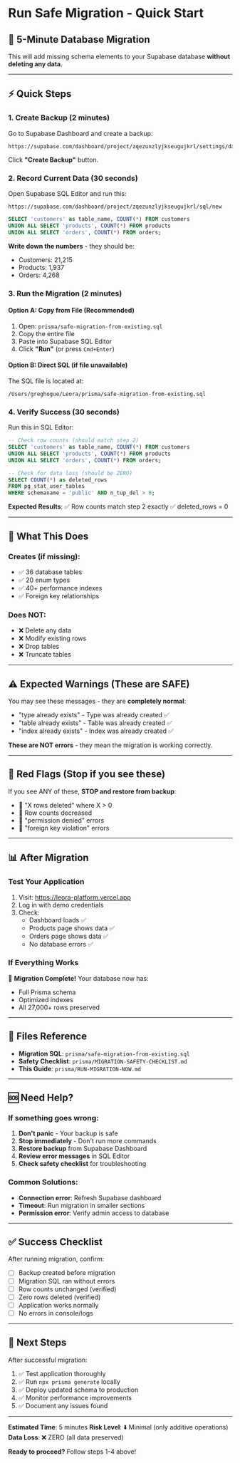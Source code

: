 # Run Safe Migration - Quick Start

## 🚀 **5-Minute Database Migration**

This will add missing schema elements to your Supabase database **without deleting any data**.

---

## ⚡ Quick Steps

### 1. Create Backup (2 minutes)
Go to Supabase Dashboard and create a backup:
```
https://supabase.com/dashboard/project/zqezunzlyjkseugujkrl/settings/database
```
Click **"Create Backup"** button.

### 2. Record Current Data (30 seconds)
Open Supabase SQL Editor and run this:
```
https://supabase.com/dashboard/project/zqezunzlyjkseugujkrl/sql/new
```

```sql
SELECT 'customers' as table_name, COUNT(*) FROM customers
UNION ALL SELECT 'products', COUNT(*) FROM products
UNION ALL SELECT 'orders', COUNT(*) FROM orders;
```

**Write down the numbers** - they should be:
- Customers: 21,215
- Products: 1,937
- Orders: 4,268

### 3. Run the Migration (2 minutes)

#### Option A: Copy from File (Recommended)
1. Open: `prisma/safe-migration-from-existing.sql`
2. Copy the entire file
3. Paste into Supabase SQL Editor
4. Click **"Run"** (or press `Cmd+Enter`)

#### Option B: Direct SQL (if file unavailable)
The SQL file is located at:
```
/Users/greghogue/Leora/prisma/safe-migration-from-existing.sql
```

### 4. Verify Success (30 seconds)

Run this in SQL Editor:
```sql
-- Check row counts (should match step 2)
SELECT 'customers' as table_name, COUNT(*) FROM customers
UNION ALL SELECT 'products', COUNT(*) FROM products
UNION ALL SELECT 'orders', COUNT(*) FROM orders;

-- Check for data loss (should be ZERO)
SELECT COUNT(*) as deleted_rows
FROM pg_stat_user_tables
WHERE schemaname = 'public' AND n_tup_del > 0;
```

**Expected Results**:
✅ Row counts match step 2 exactly
✅ deleted_rows = 0

---

## 🎯 What This Does

### Creates (if missing):
- ✅ 36 database tables
- ✅ 20 enum types
- ✅ 40+ performance indexes
- ✅ Foreign key relationships

### Does NOT:
- ❌ Delete any data
- ❌ Modify existing rows
- ❌ Drop tables
- ❌ Truncate tables

---

## ⚠️ Expected Warnings (These are SAFE)

You may see these messages - they are **completely normal**:
- "type already exists" - Type was already created ✅
- "table already exists" - Table was already created ✅
- "index already exists" - Index was already created ✅

**These are NOT errors** - they mean the migration is working correctly.

---

## 🚨 Red Flags (Stop if you see these)

If you see ANY of these, **STOP and restore from backup**:
- 🚨 "X rows deleted" where X > 0
- 🚨 Row counts decreased
- 🚨 "permission denied" errors
- 🚨 "foreign key violation" errors

---

## 📊 After Migration

### Test Your Application
1. Visit: https://leora-platform.vercel.app
2. Log in with demo credentials
3. Check:
   - Dashboard loads ✅
   - Products page shows data ✅
   - Orders page shows data ✅
   - No database errors ✅

### If Everything Works
🎉 **Migration Complete!** Your database now has:
- Full Prisma schema
- Optimized indexes
- All 27,000+ rows preserved

---

## 📝 Files Reference

- **Migration SQL**: `prisma/safe-migration-from-existing.sql`
- **Safety Checklist**: `prisma/MIGRATION-SAFETY-CHECKLIST.md`
- **This Guide**: `prisma/RUN-MIGRATION-NOW.md`

---

## 🆘 Need Help?

### If something goes wrong:
1. **Don't panic** - Your backup is safe
2. **Stop immediately** - Don't run more commands
3. **Restore backup** from Supabase Dashboard
4. **Review error messages** in SQL Editor
5. **Check safety checklist** for troubleshooting

### Common Solutions:
- **Connection error**: Refresh Supabase dashboard
- **Timeout**: Run migration in smaller sections
- **Permission error**: Verify admin access to database

---

## ✅ Success Checklist

After running migration, confirm:
- [ ] Backup created before migration
- [ ] Migration SQL ran without errors
- [ ] Row counts unchanged (verified)
- [ ] Zero rows deleted (verified)
- [ ] Application works normally
- [ ] No errors in console/logs

---

## 🎯 Next Steps

After successful migration:
1. ✅ Test application thoroughly
2. ✅ Run `npx prisma generate` locally
3. ✅ Deploy updated schema to production
4. ✅ Monitor performance improvements
5. ✅ Document any issues found

---

**Estimated Time**: 5 minutes
**Risk Level**: ⬇️ Minimal (only additive operations)
**Data Loss**: ❌ ZERO (all data preserved)

**Ready to proceed?** Follow steps 1-4 above!
